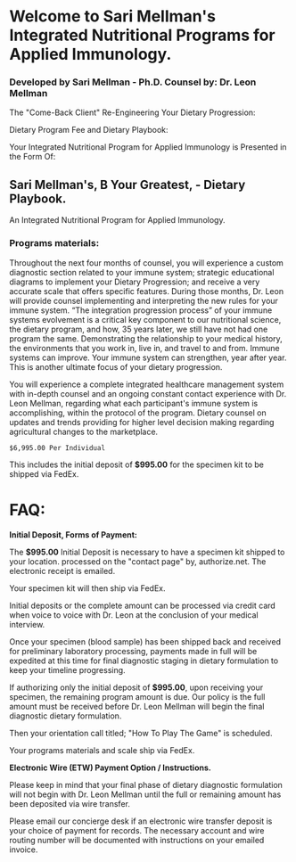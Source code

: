 # Welcome to Sari Mellman's Integrated Nutritional Programs for Applied Immunology.
### Developed by Sari Mellman - Ph.D.  Counsel by: Dr. Leon Mellman


The "Come-Back Client" Re-Engineering Your Dietary Progression:

Dietary Program Fee and Dietary Playbook:  

Your Integrated Nutritional Program for Applied Immunology is Presented in the Form Of:
  
## Sari Mellman's, B Your Greatest, - Dietary Playbook.  

An Integrated Nutritional Program for Applied Immunology.

### Programs materials: 

Throughout the next four months of counsel, you will experience a custom diagnostic section related to your immune system; strategic educational diagrams to implement your Dietary Progression; and receive a very accurate scale that offers specific features. During those months, Dr. Leon will provide counsel implementing and interpreting the new rules for your immune system.  “The integration progression process” of your immune systems evolvement is a critical key component to our nutritional science, the dietary program, and how, 35 years later, we still have not had one program the same. Demonstrating the relationship to your medical history, the environments that you work in, live in, and travel to and from. Immune systems can improve. Your immune system can strengthen, year after year. This is another ultimate focus of your dietary progression.

You will experience a complete integrated healthcare management system with in-depth counsel and an ongoing constant contact experience with Dr. Leon Mellman, regarding what each participant's immune system is accomplishing, within the protocol of the program. Dietary counsel on updates and trends providing for higher level decision making regarding agricultural changes to the marketplace.

	$6,995.00 Per Individual

This includes the initial deposit of **$995.00** for the specimen kit to be shipped via FedEx.

<!--( Shortcut to: Undivided Attention | Doctor Driven Counsel - A Unique Program Benefit-->


# FAQ:

**Initial Deposit, Forms of Payment:**

The **$995.00** Initial Deposit is necessary to have a specimen kit shipped to your location. processed on the "contact page" by, authorize.net.  The electronic receipt is emailed.

<!--( Contact Page - Quick Start, shortcut )-->

Your specimen kit will then ship via FedEx.

Initial deposits or the complete amount can be processed via credit card when voice to voice with Dr. Leon at the conclusion of your medical interview.  

<!--Or the complete program amount can be applied on the Contact Page - Quick Start, processed by authorize.net systems. The electronic receipt is emailed. Your specimen kit will then ship,( FedEx ).-->

Once your specimen (blood sample) has been shipped back and received for preliminary laboratory processing, payments made in full will be expedited at this time for final diagnostic staging in dietary formulation to keep your timeline progressing.

If authorizing only the initial deposit of **$995.00**, upon receiving your specimen, the remaining program amount is due. Our policy is the full amount must be received before Dr. Leon Mellman will begin the final diagnostic dietary formulation.

Then your orientation call titled; "How To Play The Game" is scheduled. 

Your programs materials and scale ship via FedEx.



**Electronic Wire (ETW) Payment Option / Instructions.** 

Please keep in mind that your final phase of dietary diagnostic formulation will not begin with Dr. Leon Mellman until the full or remaining amount has been deposited via wire transfer.  

Please email our concierge desk if an electronic wire transfer deposit is your choice of payment for records.  The necessary account and wire routing number will be documented with instructions on your emailed invoice.